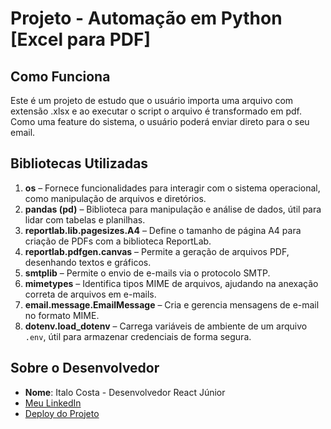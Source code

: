 # Projeto - Automação em Python [Excel para PDF]

## Como Funciona
Este é um projeto de estudo que o usuário importa uma arquivo com extensão .xlsx e ao executar o script o arquivo é transformado em pdf. Como uma feature do sistema, o usuário poderá enviar direto para o seu email.

## Bibliotecas Utilizadas
1. **os** – Fornece funcionalidades para interagir com o sistema operacional, como manipulação de arquivos e diretórios.  
2. **pandas (pd)** – Biblioteca para manipulação e análise de dados, útil para lidar com tabelas e planilhas.  
3. **reportlab.lib.pagesizes.A4** – Define o tamanho de página A4 para criação de PDFs com a biblioteca ReportLab.  
4. **reportlab.pdfgen.canvas** – Permite a geração de arquivos PDF, desenhando textos e gráficos.  
5. **smtplib** – Permite o envio de e-mails via o protocolo SMTP.  
6. **mimetypes** – Identifica tipos MIME de arquivos, ajudando na anexação correta de arquivos em e-mails.  
7. **email.message.EmailMessage** – Cria e gerencia mensagens de e-mail no formato MIME.  
8. **dotenv.load_dotenv** – Carrega variáveis de ambiente de um arquivo `.env`, útil para armazenar credenciais de forma segura.  

## Sobre o Desenvolvedor
- **Nome**: Italo Costa - Desenvolvedor React Júnior
- [Meu LinkedIn](https://www.linkedin.com/in/italo-costa-dev/)
- [Deploy do Projeto](https://planit-khaki.vercel.app/)